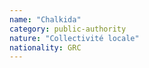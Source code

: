 ```yaml
---
name: "Chalkida"
category: public-authority
nature: "Collectivité locale"
nationality: GRC
---
```

    